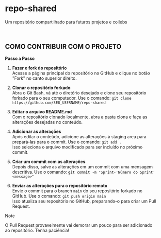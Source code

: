 # repo-shared
Um repositório compartilhado para futuros projetos e collebs 

<br>

## COMO CONTRIBUIR COM O PROJETO

**Passo a Passo**
1. **Fazer o fork do repositório**  
   Acesse a página principal do repositório no GitHub e clique no botão "Fork" no canto superior direito. 

2. **Clonar o repositório forkado**  
   Abra o Git Bash, vá até o diretório desejado e clone seu repositório forkado para o seu computador. Use o comando: ``` git clone https://github.com/SEU_USERNAME/repo-shared ```  

3. **Editar o arquivo README.md**  
   Com o repositório clonado localmente, abra a pasta clona e faça as alterações desejadas no conteúdo.

4. **Adicionar as alterações**  
   Após editar o conteúdo, adicione as alterações à staging area para prepará-las para o commit. Use o comando: ``` git add . ```  
   Isso seleciona o arquivo modificado para ser incluído no próximo commit.

5. **Criar um commit com as alterações**  
   Depois disso, salve as alterações em um commit com uma mensagem descritiva. Use o comando: ``` git commit -m "Sprint-'Número do Sprint' <message>" ```  

6. **Enviar as alterações para o repositório remoto**  
   Envie o commit para o branch `main` do seu repositório forkado no GitHub. Use o comando: ``` git push origin main ```  
   Isso atualiza seu repositório no GitHub, preparando-o para criar um Pull Request.



> [!NOTE]
> O Pull Request provavelmente vai demorar um pouco para ser adicionado ao repositório. Tenha paciência!
